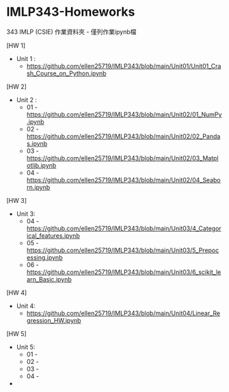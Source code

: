 # IMLP343-Homeworks
343 IMLP (CSIE) 作業資料夾 - 僅列作業ipynb檔

[HW 1]
* Unit 1 : 
  * https://github.com/ellen25719/IMLP343/blob/main/Unit01/Unit01_Crash_Course_on_Python.ipynb

[HW 2]
* Unit 2 :
  * 01 - https://github.com/ellen25719/IMLP343/blob/main/Unit02/01_NumPy.ipynb
  * 02 - https://github.com/ellen25719/IMLP343/blob/main/Unit02/02_Pandas.ipynb
  * 03 - https://github.com/ellen25719/IMLP343/blob/main/Unit02/03_Matplotlib.ipynb
  * 04 - https://github.com/ellen25719/IMLP343/blob/main/Unit02/04_Seaborn.ipynb

[HW 3]
* Unit 3:
  * 04 - https://github.com/ellen25719/IMLP343/blob/main/Unit03/4_Categorical_features.ipynb
  * 05 - https://github.com/ellen25719/IMLP343/blob/main/Unit03/5_Prepocessing.ipynb
  * 06 - https://github.com/ellen25719/IMLP343/blob/main/Unit03/6_scikit_learn_Basic.ipynb

[HW 4]
* Unit 4:
  * https://github.com/ellen25719/IMLP343/blob/main/Unit04/Linear_Regression_HW.ipynb

[HW 5]
* Unit 5:
  * 01 -
  * 02 -
  * 03 -
  * 04 -
*


